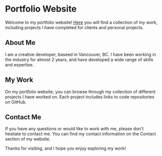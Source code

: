 # Portfolio Website
Welcome to my portfolio website! [Here](https://noufilsaqib.com/) you will find a collection of my work, including projects I have completed for clients and personal projects.

## About Me
I am a creative developer, baseed in Vancouver, BC. I have been working in the industry for almost 2 years, and have developed a wide range of skills and expertise.

## My Work
On my portfolio website, you can browse through my collection of different projects I have worked on. Each project includes links to code repositories on GitHub.

## Contact Me
If you have any questions or would like to work with me, please don't hesitate to contact me. You can find my contact information on the Contact section of my website.

Thanks for visiting, and I hope you enjoy exploring my work!